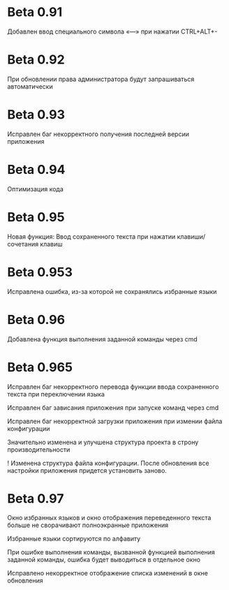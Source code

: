 # Beta 0.91
  Добавлен ввод специального символа «—» при нажатии CTRL+ALT+-
# Beta 0.92
  При обновлении права администратора будут запрашиваться автоматически
# Beta 0.93
  Исправлен баг некорректного получения последней версии приложения
# Beta 0.94
  Оптимизация кода
# Beta 0.95
  Новая функция: Ввод сохраненного текста при нажатии клавиши/сочетания клавиш
# Beta 0.953
  Исправлена ошибка, из-за которой не сохранялись избранные языки
# Beta 0.96
  Добавлена функция выполнения заданной команды через cmd
# Beta 0.965
  Исправлен баг некорректного перевода функции ввода сохраненного текста при переключении языка
  
  Исправлен баг зависания приложения при запуске команд через cmd
  
  Исправлен баг некорректной загрузки приложения при измении файла конфигурации
  
  Значительно изменена и улучшена структура проекта в строну производительности
  
  ! Изменена структура файла конфигурации. После обновления все настройки приложения придется установить заново.
# Beta 0.97
  Окно избранных языков и окно отображения переведенного текста больше не сворачивают полноэкранные приложения

  Избранные языки сортируются по алфавиту

  При ошибке выполнения команды, вызванной функцией выполнения заданной команды, ошибка будет выводиться в отдельное окно

  Исправлено некорректное отображение списка изменений в окне обновления

